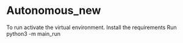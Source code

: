 # Autonomous_new

To run activate the virtual environment.
Install the requirements
Run python3 -m main_run